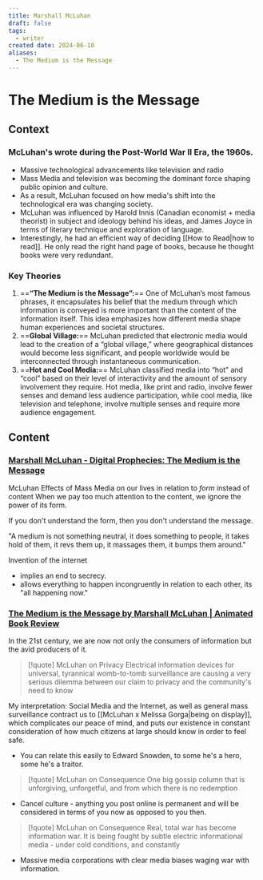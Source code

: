 ```yaml
---
title: Marshall McLuhan
draft: false
tags:
  - writer
created date: 2024-06-10
aliases:
  - The Medium is the Message
---
```

# The Medium is the Message
## Context

### McLuhan's wrote during the Post-World War II Era, the 1960s. 
- Massive technological advancements like television and radio
- Mass Media and television was becoming the dominant force shaping public opinion and culture.
- As a result, McLuhan focused on how media's shift into the technological era was changing society.
- McLuhan was influenced by Harold Innis (Canadian economist + media theorist) in subject and ideology behind his ideas, and James Joyce in terms of literary technique and exploration of language.
- Interestingly, he had an efficient way of deciding [[How to Read|how to read]]. He only read the right hand page of books, because he thought books were very redundant.
### Key Theories

1. ==**“The Medium is the Message”:**== One of McLuhan’s most famous phrases, it encapsulates his belief that the medium through which information is conveyed is more important than the content of the information itself. This idea emphasizes how different media shape human experiences and societal structures.
2. ==**Global Village:**== McLuhan predicted that electronic media would lead to the creation of a “global village,” where geographical distances would become less significant, and people worldwide would be interconnected through instantaneous communication.
3. ==**Hot and Cool Media:**== McLuhan classified media into “hot” and “cool” based on their level of interactivity and the amount of sensory involvement they require. Hot media, like print and radio, involve fewer senses and demand less audience participation, while cool media, like television and telephone, involve multiple senses and require more audience engagement.
## Content
### [Marshall McLuhan - Digital Prophecies: The Medium is the Message](https://www.youtube.com/watch?v=09ML9n5f1fE)

McLuhan Effects of Mass Media on our lives in relation to *form* instead of content
When we pay too much attention to the content, we ignore the power of its form.

If you don't understand the form, then you don't understand the message.

"A medium is not something neutral, it does something to people, it takes hold of them, it revs them up, it massages them, it bumps them around." 

Invention of the internet
- implies an end to secrecy. 
- allows everything to happen incongruently in relation to each other, its "all happening now."
### [The Medium is the Message by Marshall McLuhan | Animated Book Review](https://www.youtube.com/watch?v=gCr2binb4Fs)

In the 21st century, we are now not only the consumers of information but the avid producers of it. 

> [!quote] McLuhan on Privacy
> Electrical information devices for universal, tyrannical womb-to-tomb surveillance are causing a very serious dilemma between our claim to privacy and the community's need to know

My interpretation: Social Media and the Internet, as well as general mass surveillance contract us to [[McLuhan x Melissa Gorga|being on display]], which complicates our peace of mind, and puts our existence in constant consideration of how much citizens at large should know in order to feel safe.
- You can relate this easily to Edward Snowden, to some he's a hero, some he's a traitor.

> [!quote] McLuhan on Consequence
> One big gossip column that is unforgiving, unforgetful, and from which there is no redemption

- Cancel culture - anything you post online is permanent and will be considered in terms of you now as opposed to you then.

> [!quote] McLuhan on Consequence
> Real, total war has become information war. It is being fought by subtle electric informational media - under cold conditions, and constantly

- Massive media corporations with clear media biases waging war with information. 